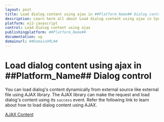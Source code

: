```yaml
---
layout: post
title: Load dialog content using ajax in ##Platform_Name## Dialog control | Syncfusion
description: Learn here all about Load dialog content using ajax in Syncfusion ##Platform_Name## Dialog control of Syncfusion Essential JS 2 and more.
platform: ej2-javascript
control: Load dialog content using ajax 
publishingplatform: ##Platform_Name##
documentation: ug
domainurl: ##DomainURL##
---
```


# Load dialog content using ajax in ##Platform_Name## Dialog control

You can load dialog's content dynamically from external source like external file using AJAX library. The AJAX library can make the request and load dialog's content using its `success` event. Refer the following link to learn about how to load dialog content using AJAX.

[AJAX Content](https://ej2.syncfusion.com/demos/#/material/dialog/dialog-contents-via-ajax.html)